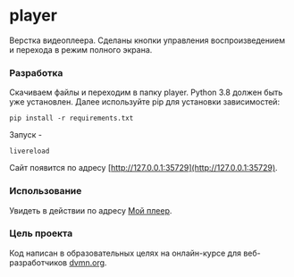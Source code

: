 # player

Верстка видеоплеера. Сделаны кнопки управления воспроизведением и перехода в режим полного экрана.


### Разработка

Скачиваем файлы и переходим в папку player.
Python 3.8 должен быть уже установлен. Далее используйте pip для установки зависимостей:

```
pip install -r requirements.txt
```

Запуск -
```
livereload
```

Сайт появится по адресу 
[http://127.0.0.1:35729](http://127.0.0.1:35729).


### Использование

Увидеть в действии по адресу 
[Мой плеер](https://deniszaychikov.github.io/player/).


### Цель проекта

Код написан в образовательных целях на онлайн-курсе для веб-разработчиков [dvmn.org](https://dvmn.org/).

